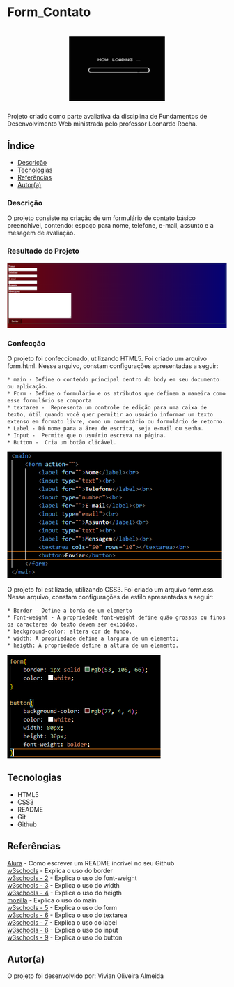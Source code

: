 # Form_Contato

<h1 align="center"><img src="img/loading.gif"></h1>

Projeto criado como parte avaliativa da disciplina de Fundamentos de Desenvolvimento Web ministrada pelo professor Leonardo Rocha.

## Índice

* [Descrição](#descrição)
* [Tecnologias](#tecnologias)
* [Referências](#referências)
* [Autor(a)](#autora)

### Descrição

O projeto consiste na criação de um formulário de contato básico preenchivel, contendo: espaço para nome, telefone, e-mail, assunto e a mesagem de avaliação.

### Resultado do Projeto

![Resultado final do projeto](img/resultado-final.PNG)

### Confecção

O projeto foi confeccionado, utilizando HTML5. Foi criado um arquivo form.html. Nesse arquivo, constam configurações apresentadas a seguir:

    * main - Define o conteúdo principal dentro do body em seu documento ou aplicação.
    * Form - Define o formulário e os atributos que definem a maneira como esse formulário se comporta
    * textarea -  Representa um controle de edição para uma caixa de texto, útil quando você quer permitir ao usuário informar um texto extenso em formato livre, como um comentário ou formulário de retorno.
    * Label - Dá nome para a área de escrita, seja e-mail ou senha.
    * Input -  Permite que o usuário escreva na página.
    * Button -  Cria um botão clicável.

![construção do projeto](img/estrutura.PNG)

O projeto foi estilizado, utilizando CSS3. Foi criado um arquivo form.css. Nesse arquivo, constam configurações de estilo apresentadas a seguir:

    * Border - Define a borda de um elemento
    * Font-weight - A propriedade font-weight define quão grossos ou finos os caracteres do texto devem ser exibidos.
    * background-color: altera cor de fundo.
    * width: A propriedade define a largura de um elemento;
    * heigth: A propriedade define a altura de um elemento.

![Estilização do projeto](img/estilo.PNG)

## Tecnologias

* HTML5
* CSS3
* README
* Git
* Github

## Referências

[Alura](https://www.alura.com.br/artigos/escrever-bom-readme) - Como escrever um README incrível no seu Github<br>
[w3schools](https://www.w3schools.com/cssref/pr_border.php) - Explica o uso do border<br>
[w3schools - 2](https://www.w3schools.com/cssref/pr_font_weight.php) - Explica o uso do font-weight<br>
[w3schools - 3](https://www.w3schools.com/cssref/pr_dim_width.php) - Explica o uso do width<br>
[w3schools - 4](https://www.w3schools.com/cssref/pr_dim_height.php) - Explica o uso do heigth<br>
[mozilla](https://developer.mozilla.org/pt-BR/docs/Web/HTML/Element/main) - Explica o uso do main<br>
[w3schools - 5](https://www.w3schools.com/html/html_forms.asp) - Explica o uso do form<br>
[w3schools - 6](https://www.w3schools.com/tags/tag_textarea.asp) - Explica o uso do textarea<br>
[w3schools - 7](https://www.w3schools.com/tags/tag_label.asp) - Explica o uso do label<br>
[w3schools - 8](https://www.w3schools.com/tags/tag_input.asp) - Explica o uso do input<br>
[w3schools - 9](https://www.w3schools.com/tags/tag_button.asp) - Explica o uso do button<br>

## Autor(a)

O projeto foi desenvolvido por:
 Vivian Oliveira Almeida